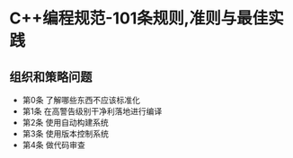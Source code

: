 # C++编程规范-101条规则,准则与最佳实践

## 组织和策略问题

- 第0条 了解哪些东西不应该标准化
- 第1条 在高警告级别干净利落地进行编译
- 第2条 使用自动构建系统
- 第3条 使用版本控制系统
- 第4条 做代码审查

